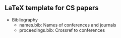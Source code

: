 LaTeX template for CS papers
----------------------------

* Bibliography
	- names.bib: Names of conferences and journals
	- proceedings.bib: Crossref to conferences

